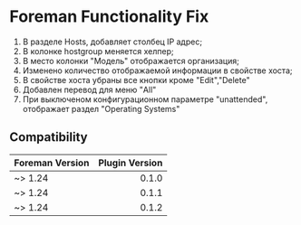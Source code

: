# Foreman Functionality Fix

1. В разделе Hosts, добавляет столбец IP адрес;
2. В колонке hostgroup меняется хелпер;
3. В место колонки "Модель" отображается организация;
4. Изменено количество отображаемой информации в свойстве хоста;
5. В свойстве хоста убраны все кнопки кроме "Edit","Delete"
6. Добавлен перевод для меню "All"
7. При выключеном конфигурационном параметре "unattended", отображает раздел "Operating Systems"

## Compatibility

| Foreman Version | Plugin Version |
| --------------- | -------------: |
| ~> 1.24         |          0.1.0 |
| ~> 1.24         |          0.1.1 |
| ~> 1.24         |          0.1.2 |



